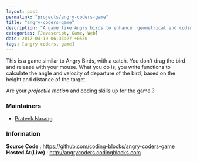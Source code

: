 ```yaml
---
layout: post
permalink: "projects/angry-coders-game"
title: "angry-coders-game"
description: "A game like Angry birds to enhance  geometrical and coding skills"
categories: [Javascript, Game, Web]
date: 2017-04-19 06:33:27 +0530
tags: [angry coders, game]
---
```


This is a game similar to Angry Birds, with a catch. You don't drag the bird
and release with your mouse. What you do is, you write functions to calculate
the angle and velocity of departure of the bird, based on the height and
distance of the target.

Are your _projectile motion_ and coding skills up for the game ?

### Maintainers

 - [Prateek Narang](http://github.com/prateek27)


### Information

**Source Code** : <https://github.com/coding-blocks/angry-coders-game>
**Hosted At(Live)** : <http://angrycoders.codingblocks.com>

